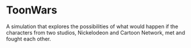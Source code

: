 # ToonWars
A simulation that explores the possibilities of what would happen if the characters from two studios, Nickelodeon and Cartoon Network, met and fought each other.
